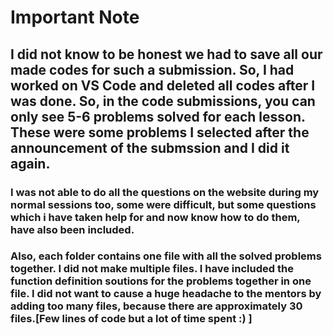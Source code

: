 # Important Note

## I did not know to be honest we had to save all our made codes for such a submission. So, I had worked on VS Code and deleted all codes after I was done. So, in the code submissions, you can only see 5-6 problems solved for each lesson. These were some problems I selected after the announcement of the submssion and I did it again.

### I was not able to do all the questions on the website during my normal sessions too, some were difficult, but some questions which i have taken help for and now know how to do them, have also been included.

### Also, each folder contains one file with all the solved problems together. I did not make multiple files. I have included the function definition soutions for the problems together in one file. I did not want to cause a huge headache to the mentors by adding too many files, because there are approximately 30 files.[Few lines of code but a lot of time spent :) ]
